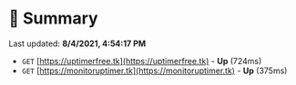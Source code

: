 # 📖 Summary
Last updated: **8/4/2021, 4:54:17 PM**

- `GET` [https://uptimerfree.tk](https://uptimerfree.tk) - **Up** (724ms)
- `GET` [https://monitoruptimer.tk](https://monitoruptimer.tk) - **Up** (375ms)
